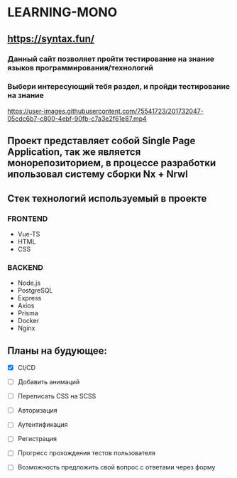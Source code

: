 # LEARNING-MONO
## https://syntax.fun/

### Данный сайт позволяет пройти тестирование на знание языков программирования/технологий 
### Выбери интересующий тебя раздел, и пройди тестирование на знание

https://user-images.githubusercontent.com/75541723/201732047-05cdc6b7-c800-4ebf-90fb-c7a3e2f61e87.mp4

## Проект представляет собой Single Page Application, так же является монорепозиторием, в процессе разработки ипользовал систему сборки Nx + Nrwl

## Стек технологий используемый в проекте

### FRONTEND
- Vue-TS
- HTML
- CSS

### BACKEND
- Node.js
- PostgreSQL
- Express
- Axios
- Prisma
- Docker
- Nginx

## Планы на будующее:
- [X] CI/CD
- [ ] Добавить анимаций
- [ ] Переписать CSS на SCSS
- [ ] Авторизация
- [ ] Аутентификация
- [ ] Регистрация
- [ ] Прогресс прохождения тестов пользователя
- [ ] Возможность предложить свой вопрос с ответами через форму




